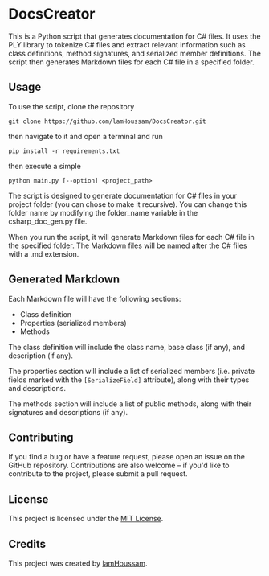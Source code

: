 # DocsCreator

This is a Python script that generates documentation for C# files. It uses the PLY library to tokenize C# files and extract relevant information such as class definitions, method signatures, and serialized member definitions. The script then generates Markdown files for each C# file in a specified folder.


## Usage
To use the script, clone the repository 
```
git clone https://github.com/lamHoussam/DocsCreator.git
``` 
then navigate to it and open a terminal and run 
```
pip install -r requirements.txt
```
then execute a simple 

```
python main.py [--option] <project_path>
```

The script is designed to generate documentation for C# files in your project folder (you can chose to make it recursive). You can change this folder name by modifying the folder_name variable in the csharp_doc_gen.py file.

When you run the script, it will generate Markdown files for each C# file in the specified folder. The Markdown files will be named after the C# files with a .md extension.


## Generated Markdown
Each Markdown file will have the following sections:

* Class definition
* Properties (serialized members)
* Methods

The class definition will include the class name, base class (if any), and description (if any).

The properties section will include a list of serialized members (i.e. private fields marked with the `[SerializeField]` attribute), along with their types and descriptions.

The methods section will include a list of public methods, along with their signatures and descriptions (if any).


## Contributing

If you find a bug or have a feature request, please open an issue on the GitHub repository. Contributions are also welcome – if you'd like to contribute to the project, please submit a pull request.

## License

This project is licensed under the [MIT License](https://opensource.org/licenses/MIT).

## Credits

This project was created by [lamHoussam](https://github.com/lamHoussam). 
